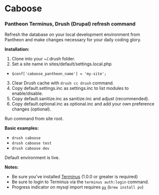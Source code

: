 # Caboose
### Pantheon Terminus, Drush (Drupal) refresh command

Refresh the database on your local development environment from Pantheon and make changes necessary for your daily coding glory.

__Installation:__
 1. Clone into your ~/.drush folder.
 2. Set a site name in sites/default/settings.local.php
  * `$conf['caboose_pantheon_name'] = 'my-site';`
 3. Clear Drush cache with ```drush cc drush``` command.
 4. Copy default.settings.inc as settings.inc to list modules to enable/disable.
 5. Copy default.sanitize.inc as sanitize.inc and adjust (recommended).
 6. Copy default.optional.inc as optional.inc and add your own preference changes (optional).

Run command from site root.

__Basic examples:__
 * ```drush caboose```
 * ```drush caboose test```
 * ```drush caboose dev```

Default environment is live.

__Notes:__
 * Be sure you've installed [Terminus](https://github.com/pantheon-systems/terminus/releases) (1.0.0 or greater is required)
 * Be sure to login to Terminus via the ```terminus auth:login``` command.
 * Progress indicator on mysql import requires [`pv`](http://www.ivarch.com/programs/pv.shtml) (`brew install pv`)
